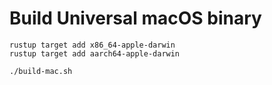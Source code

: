 # Build Universal macOS binary

    rustup target add x86_64-apple-darwin
    rustup target add aarch64-apple-darwin

    ./build-mac.sh
